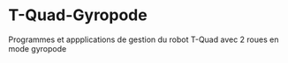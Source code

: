 # T-Quad-Gyropode
Programmes et appplications de gestion du robot T-Quad avec 2 roues en mode gyropode
